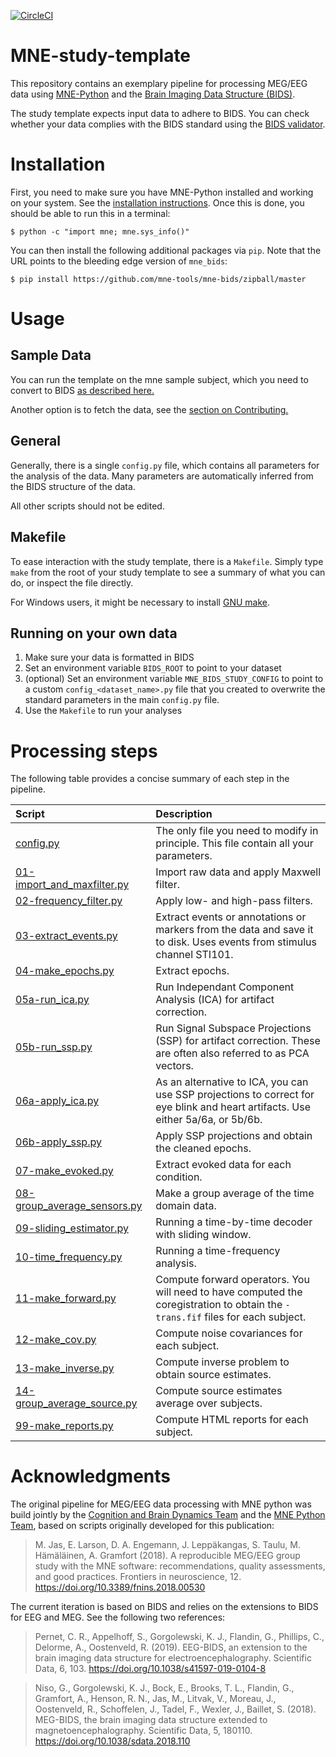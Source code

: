 [![CircleCI](https://circleci.com/gh/brainthemind/CogBrainDyn_MEG_Pipeline.svg?style=svg)](https://circleci.com/gh/brainthemind/CogBrainDyn_MEG_Pipeline)

# MNE-study-template

This repository contains an exemplary pipeline for processing MEG/EEG data
using [MNE-Python](mne.tools) and the [Brain Imaging Data Structure (BIDS)](https://bids.neuroimaging.io/).

The study template expects input data to adhere to BIDS. You can check whether
your data complies with the BIDS standard using the [BIDS validator]().

# Installation

First, you need to make sure you have MNE-Python installed and working on your
system. See the [installation instructions](http://martinos.org/mne/stable/install_mne_python.html).
Once this is done, you should be able to run this in a terminal:

`$ python -c "import mne; mne.sys_info()"`

You can then install the following additional packages via `pip`. Note that
the URL points to the bleeding edge version of `mne_bids`:

`$ pip install https://github.com/mne-tools/mne-bids/zipball/master`

# Usage

## Sample Data
You can run the template on the mne sample subject, which you need to convert to BIDS [as described here.](https://mne.tools/mne-bids/auto_examples/convert_mne_sample.html)

Another option is to fetch the data, see the [section on Contributing.](https://github.com/mne-tools/mne-study-template/blob/master/CONTRIBUTING.md)

## General

Generally, there is a single `config.py` file, which contains all parameters
for the analysis of the data. Many parameters are automatically inferred from
the BIDS structure of the data.

All other scripts should not be edited.

## Makefile

To ease interaction with the study template, there is a `Makefile`. Simply
type `make` from the root of your study template to see a summary of what
you can do, or inspect the file directly.

For Windows users, it might be necessary to install [GNU make](https://chocolatey.org/packages/make).

## Running on your own data

1. Make sure your data is formatted in BIDS
1. Set an environment variable `BIDS_ROOT` to point to your dataset
1. (optional) Set an environment variable `MNE_BIDS_STUDY_CONFIG` to point to
   a custom `config_<dataset_name>.py` file that you created to overwrite
	 the standard parameters in the main `config.py` file.
1. Use the `Makefile` to run your analyses

# Processing steps

The following table provides a concise summary of each step in the pipeline.

| Script | Description |
|:-----------|:----------------------------------------------------------|
| [config.py](config.py) | The only file you need to modify in principle. This file contain all your parameters. |
| [01-import_and_maxfilter.py](01-import_and_maxfilter.py) | Import raw data and apply Maxwell filter. |
| [02-frequency_filter.py](02-frequency_filter.py) | Apply low- and high-pass filters. |
| [03-extract_events.py](03-extract_events.py) | Extract events or annotations or markers from the data and save it to disk. Uses events from stimulus channel STI101. |
| [04-make_epochs.py](04-make_epochs.py) | Extract epochs. |
| [05a-run_ica.py](05a-run_ica.py) | Run Independant Component Analysis (ICA) for artifact correction. |
| [05b-run_ssp.py](05a-run_ssp.py) | Run Signal Subspace Projections (SSP) for artifact correction. These are often also referred to as PCA vectors. |
| [06a-apply_ica.py](06a-apply_ica.py) | As an alternative to ICA, you can use SSP projections to correct for eye blink and heart artifacts. Use either 5a/6a, or 5b/6b. |
| [06b-apply_ssp.py](06b-apply_ssp.py) | Apply SSP projections and obtain the cleaned epochs.  |
| [07-make_evoked.py](07-make_evoked.py) | Extract evoked data for each condition. |
| [08-group_average_sensors.py](08-group_average_sensors.py) | Make a group average of the time domain data. |
| [09-sliding_estimator.py](09-sliding_estimator.py) | Running a time-by-time decoder with sliding window. |
| [10-time_frequency.py](10-time_frequency.py) | Running a time-frequency analysis. |
| [11-make_forward.py](11-make_forward.py) | Compute forward operators. You will need to have computed the coregistration to obtain the `-trans.fif` files for each subject. |
| [12-make_cov.py](12-make_cov.py) | Compute noise covariances for each subject. |
| [13-make_inverse.py](13-make_inverse.py) | Compute inverse problem to obtain source estimates. |
| [14-group_average_source.py](14-group_average_source.py) | Compute source estimates average over subjects. |
| [99-make_reports.py](99-make_reports.py) | Compute HTML reports for each subject. |


# Acknowledgments

The original pipeline for MEG/EEG data processing with MNE python was build
jointly by the [Cognition and Brain Dynamics Team](https://brainthemind.com/)
and the [MNE Python Team](https://martinos.org/mne/stable/index.html),
based on scripts originally developed for this publication:

> M. Jas, E. Larson, D. A. Engemann, J. Leppäkangas, S. Taulu, M. Hämäläinen,
> A. Gramfort (2018). A reproducible MEG/EEG group study with the MNE software:
> recommendations, quality assessments, and good practices. Frontiers in
> neuroscience, 12. https://doi.org/10.3389/fnins.2018.00530

The current iteration is based on BIDS and relies on the extensions to BIDS
for EEG and MEG. See the following two references:

> Pernet, C. R., Appelhoff, S., Gorgolewski, K. J., Flandin, G.,
> Phillips, C., Delorme, A., Oostenveld, R. (2019). EEG-BIDS, an extension
> to the brain imaging data structure for electroencephalography. Scientific
> Data, 6, 103. https://doi.org/10.1038/s41597-019-0104-8

> Niso, G., Gorgolewski, K. J., Bock, E., Brooks, T. L., Flandin, G., Gramfort, A.,
> Henson, R. N., Jas, M., Litvak, V., Moreau, J., Oostenveld, R., Schoffelen, J.,
> Tadel, F., Wexler, J., Baillet, S. (2018). MEG-BIDS, the brain imaging data
> structure extended to magnetoencephalography. Scientific Data, 5, 180110.
> https://doi.org/10.1038/sdata.2018.110
